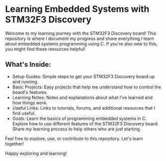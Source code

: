 # Learning Embedded Systems with STM32F3 Discovery
Welcome to my learning journey with the STM32F3 Discovery board! This repository is where I document my progress and share everything I learn about embedded systems programming using C. If you're also new to this, you might find these resources helpful!

## What's Inside:

- Setup Guides: Simple steps to get your STM32F3 Discovery board up and running.
- Basic Projects: Easy projects that help me understand how to control the board's features.
- Learning Notes: Notes and explanations about what I've learned and how things work.
- Useful Links: Links to tutorials, forums, and additional resources that I find useful.
- Goals: Learn the basics of programming embedded systems in C. Explore how to use different features of the STM32F3 Discovery board. Share my learning process to help others who are just starting.

Feel free to explore, use, or contribute to this repository. Let's learn together!

Happy exploring and learning!
